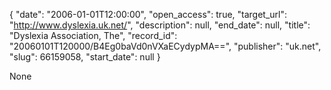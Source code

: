 {
  "date": "2006-01-01T12:00:00", 
  "open_access": true, 
  "target_url": "http://www.dyslexia.uk.net/", 
  "description": null, 
  "end_date": null, 
  "title": "Dyslexia Association, The", 
  "record_id": "20060101T120000/B4Eg0baVd0nVXaECydypMA==", 
  "publisher": "uk.net", 
  "slug": 66159058, 
  "start_date": null
}

None
